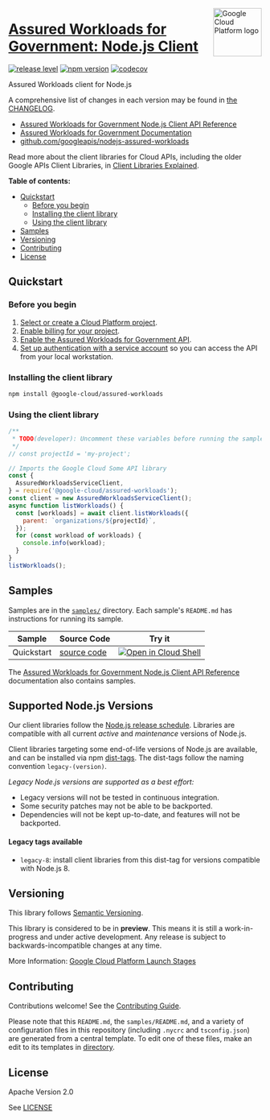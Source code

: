 [//]: # "This README.md file is auto-generated, all changes to this file will be lost."
[//]: # "To regenerate it, use `python -m synthtool`."
<img src="https://avatars2.githubusercontent.com/u/2810941?v=3&s=96" alt="Google Cloud Platform logo" title="Google Cloud Platform" align="right" height="96" width="96"/>

# [Assured Workloads for Government: Node.js Client](https://github.com/googleapis/nodejs-assured-workloads)

[![release level](https://img.shields.io/badge/release%20level-beta-yellow.svg?style=flat)](https://cloud.google.com/terms/launch-stages)
[![npm version](https://img.shields.io/npm/v/@google-cloud/assured-workloads.svg)](https://www.npmjs.org/package/@google-cloud/assured-workloads)
[![codecov](https://img.shields.io/codecov/c/github/googleapis/nodejs-assured-workloads/main.svg?style=flat)](https://codecov.io/gh/googleapis/nodejs-assured-workloads)




Assured Workloads client for Node.js


A comprehensive list of changes in each version may be found in
[the CHANGELOG](https://github.com/googleapis/nodejs-assured-workloads/blob/main/CHANGELOG.md).

* [Assured Workloads for Government Node.js Client API Reference][client-docs]
* [Assured Workloads for Government Documentation][product-docs]
* [github.com/googleapis/nodejs-assured-workloads](https://github.com/googleapis/nodejs-assured-workloads)

Read more about the client libraries for Cloud APIs, including the older
Google APIs Client Libraries, in [Client Libraries Explained][explained].

[explained]: https://cloud.google.com/apis/docs/client-libraries-explained

**Table of contents:**


* [Quickstart](#quickstart)
  * [Before you begin](#before-you-begin)
  * [Installing the client library](#installing-the-client-library)
  * [Using the client library](#using-the-client-library)
* [Samples](#samples)
* [Versioning](#versioning)
* [Contributing](#contributing)
* [License](#license)

## Quickstart

### Before you begin

1.  [Select or create a Cloud Platform project][projects].
1.  [Enable billing for your project][billing].
1.  [Enable the Assured Workloads for Government API][enable_api].
1.  [Set up authentication with a service account][auth] so you can access the
    API from your local workstation.

### Installing the client library

```bash
npm install @google-cloud/assured-workloads
```


### Using the client library

```javascript
/**
 * TODO(developer): Uncomment these variables before running the sample.
 */
// const projectId = 'my-project';

// Imports the Google Cloud Some API library
const {
  AssuredWorkloadsServiceClient,
} = require('@google-cloud/assured-workloads');
const client = new AssuredWorkloadsServiceClient();
async function listWorkloads() {
  const [workloads] = await client.listWorkloads({
    parent: `organizations/${projectId}`,
  });
  for (const workload of workloads) {
    console.info(workload);
  }
}
listWorkloads();

```



## Samples

Samples are in the [`samples/`](https://github.com/googleapis/nodejs-assured-workloads/tree/main/samples) directory. Each sample's `README.md` has instructions for running its sample.

| Sample                      | Source Code                       | Try it |
| --------------------------- | --------------------------------- | ------ |
| Quickstart | [source code](https://github.com/googleapis/nodejs-assured-workloads/blob/main/samples/quickstart.js) | [![Open in Cloud Shell][shell_img]](https://console.cloud.google.com/cloudshell/open?git_repo=https://github.com/googleapis/nodejs-assured-workloads&page=editor&open_in_editor=samples/quickstart.js,samples/README.md) |



The [Assured Workloads for Government Node.js Client API Reference][client-docs] documentation
also contains samples.

## Supported Node.js Versions

Our client libraries follow the [Node.js release schedule](https://nodejs.org/en/about/releases/).
Libraries are compatible with all current _active_ and _maintenance_ versions of
Node.js.

Client libraries targeting some end-of-life versions of Node.js are available, and
can be installed via npm [dist-tags](https://docs.npmjs.com/cli/dist-tag).
The dist-tags follow the naming convention `legacy-(version)`.

_Legacy Node.js versions are supported as a best effort:_

* Legacy versions will not be tested in continuous integration.
* Some security patches may not be able to be backported.
* Dependencies will not be kept up-to-date, and features will not be backported.

#### Legacy tags available

* `legacy-8`: install client libraries from this dist-tag for versions
  compatible with Node.js 8.

## Versioning

This library follows [Semantic Versioning](http://semver.org/).







This library is considered to be in **preview**. This means it is still a
work-in-progress and under active development. Any release is subject to
backwards-incompatible changes at any time.


More Information: [Google Cloud Platform Launch Stages][launch_stages]

[launch_stages]: https://cloud.google.com/terms/launch-stages

## Contributing

Contributions welcome! See the [Contributing Guide](https://github.com/googleapis/nodejs-assured-workloads/blob/main/CONTRIBUTING.md).

Please note that this `README.md`, the `samples/README.md`,
and a variety of configuration files in this repository (including `.nycrc` and `tsconfig.json`)
are generated from a central template. To edit one of these files, make an edit
to its templates in
[directory](https://github.com/googleapis/synthtool).

## License

Apache Version 2.0

See [LICENSE](https://github.com/googleapis/nodejs-assured-workloads/blob/main/LICENSE)

[client-docs]: https://cloud.google.com/nodejs/docs/reference/assured-workloads/latest
[product-docs]: https://cloud.google.com/assured-workloads/docs
[shell_img]: https://gstatic.com/cloudssh/images/open-btn.png
[projects]: https://console.cloud.google.com/project
[billing]: https://support.google.com/cloud/answer/6293499#enable-billing
[enable_api]: https://console.cloud.google.com/flows/enableapi?apiid=assuredworkloads.googleapis.com
[auth]: https://cloud.google.com/docs/authentication/getting-started
